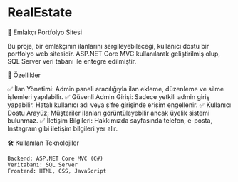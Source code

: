 ﻿# RealEstate
🏡 Emlakçı Portfolyo Sitesi

Bu proje, bir emlakçının ilanlarını sergileyebileceği, kullanıcı dostu bir portfolyo web sitesidir. ASP.NET Core MVC kullanılarak geliştirilmiş olup, SQL Server veri tabanı ile entegre edilmiştir.

🚀 Özellikler

✅ İlan Yönetimi: Admin paneli aracılığıyla ilan ekleme, düzenleme ve silme işlemleri yapılabilir.
✅ Güvenli Admin Girişi: Sadece yetkili admin giriş yapabilir. Hatalı kullanıcı adı veya şifre girişinde erişim engellenir.
✅ Kullanıcı Dostu Arayüz: Müşteriler ilanları görüntüleyebilir ancak üyelik sistemi bulunmaz.
✅ İletişim Bilgileri: Hakkımızda sayfasında telefon, e-posta, Instagram gibi iletişim bilgileri yer alır.

🛠 Kullanılan Teknolojiler

    Backend: ASP.NET Core MVC (C#)
    Veritabanı: SQL Server
    Frontend: HTML, CSS, JavaScript
